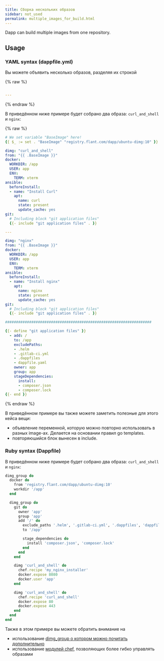 ```yaml
---
title: Сборка нескольких образов
sidebar: not_used
permalink: multiple_images_for_build.html
---
```


Dapp can build multiple images from one repository.

## Usage

### YAML syntax (dappfile.yml)

Вы можете объявить несколько образов, разделяя их строкой

{% raw %}
```yaml

---

```
{% endraw %}

В приведённом ниже примере будет собрано два образа: `curl_and_shell` и `nginx`:

{% raw %}
```yaml
# We set variable "BaseImage" here!
{{ $_ := set . "BaseImage" "registry.flant.com/dapp/ubuntu-dimg:10" }}

dimg: "curl_and_shell"
from: "{{ .BaseImage }}"
docker:
  WORKDIR: /app
  USER: app
  ENV:
    TERM: xterm
ansible:
  beforeInstall:
  - name: "Install Curl"
    apt:
      name: curl
      state: present
      update_cache: yes
git:
  # Including block "git application files"
  {{- include "git application files" . }}

---

dimg: "nginx"
from: "{{ .BaseImage }}"
docker:
  WORKDIR: /app
  USER: app
  ENV:
    TERM: xterm
ansible:
  beforeInstall:
  - name: "Install nginx"
    apt:
      name: nginx
      state: present
      update_cache: yes
git:
  # Including block "git application files"
  {{- include "git application files" . }}

###################################################################

{{- define "git application files" }}
  - add: /
    to: /app
    excludePaths:
    - .helm
    - .gitlab-ci.yml
    - .dappfiles
    - dappfile.yaml
    owner: app
    group: app
    stageDependencies:
      install:
      - composer.json
      - composer.lock
{{- end }}
```
{% endraw %}

В приведённом примере вы также можете заметить полезные для этого кейса вещи:

- объявление переменной, которую можно повторно использовать в разных image-ах. Делается на основании правил go templates.
- повторяюшийся блок вынесен в include.

### Ruby syntax (Dappfile)


В приведённом ниже примере будет собрано два образа: `curl_and_shell` и `nginx`:

```ruby
dimg_group do
  docker do
    from 'registry.flant.com/dapp/ubuntu-dimg:10'
    workdir '/app'
  end

  dimg_group do
    git do
      owner 'app'
      group 'app'
      add '/' do
        exclude_paths '.helm', '.gitlab-ci.yml', '.dappfiles', 'dappfile.yaml'
        to '/app'

        stage_dependencies do
          install 'composer.json', 'composer.lock'
        end
      end
    end

    dimg 'curl_and_shell' do
      chef.recipe 'my_nginx_installer'
      docker.expose 8080
      docker.user 'app'
    end

    dimg 'curl_and_shell' do
      chef.recipe 'curl_and_shell'
      docker.expose 80
      docker.expose 443
    end
  end
end
```

Также в этом примере вы можете обратить внимание на
- использование [dimg_group о котором можно почитать дополнительно](directives_images.html)
- использование [модулей chef](chef_dimod.html), позволяющих более гибко управлять образами  
